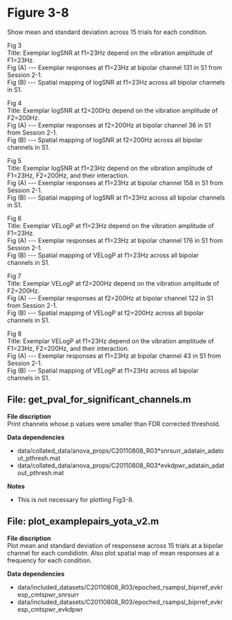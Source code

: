 # Figure 3-8 #

 Show mean and standard deviation across 15 trials for each condition. <br />
 
 Fig 3 <br />
 Title: Exemplar logSNR at f1=23Hz depend on the vibration amplitude of F1=23Hz. <br />
 Fig (A) --- Exemplar responses at f1=23Hz at bipolar channel 131 in S1 from Session 2-1. <br />
 Fig (B) --- Spatial mapping of logSNR at f1=23Hz across all bipolar channels in S1. <br />
 

 Fig 4 <br />
 Title: Exemplar logSNR at f2=200Hz depend on the vibration amplitude of F2=200Hz. <br />
 Fig (A) --- Exemplar responses at f2=200Hz at bipolar channel 36 in S1 from Session 2-1. <br />
 Fig (B) --- Spatial mapping of logSNR at f2=200Hz across all bipolar channels in S1. <br />


 Fig 5 <br />
 Title: Exemplar logSNR at f1=23Hz depend on the vibration amplitude of F1=23Hz, F2=200Hz, and their interaction. <br />
 Fig (A) --- Exemplar responses at f1=23Hz at bipolar channel 158 in S1 from Session 2-1. <br />
 Fig (B) --- Spatial mapping of logSNR at f1=23Hz across all bipolar channels in S1. <br />


 Fig 6 <br />
 Title: Exemplar VELogP at f1=23Hz depend on the vibration amplitude of F1=23Hz. <br />
 Fig (A) --- Exemplar responses at f1=23Hz at bipolar channel 176 in S1 from Session 2-1. <br />
 Fig (B) --- Spatial mapping of VELogP at f1=23Hz across all bipolar channels in S1. <br />


 Fig 7 <br />
 Title: Exemplar VELogP at f2=200Hz depend on the vibration amplitude of F2=200Hz. <br />
 Fig (A) --- Exemplar responses at f2=200Hz at bipolar channel 122 in S1 from Session 2-1. <br />
 Fig (B) --- Spatial mapping of VELogP at f2=200Hz across all bipolar channels in S1. <br />


 Fig 8 <br />
 Title: Exemplar VELogP at f1=23Hz depend on the vibration amplitude of F1=23Hz, F2=200Hz, and their interaction. <br />
 Fig (A) --- Exemplar responses at f1=23Hz at bipolar channel 43 in S1 from Session 2-1. <br />
 Fig (B) --- Spatial mapping of VELogP at f1=23Hz across all bipolar channels in S1. <br />


## File: get_pval_for_significant_channels.m ##

**File discription** <br />
 Print channels whose p values were smaller than FDR corrected threshold. 

**Data dependencies**
+ data/collated_data/anova_props/C20110808_R03\*snrsurr_adatain_adatout_pthresh.mat
+ data/collated_data/anova_props/C20110808_R03\*evkdpwr_adatain_adatout_pthresh.mat

**Notes** 
+ This is not necessary for plotting Fig3-8. 


## File: plot_examplepairs_yota_v2.m ##

**File discription** <br />
 Plot mean and standard deviation of responsese across 15 trials at a bipolar channel for each condidiotn. Also plot spatial map of mean responses at a frequency for each condition. 

**Data dependencies**
+ data/included_datasets/C20110808_R03/epoched_rsampsl_biprref_evkresp_cmtspwr_snrsurr
+ data/included_datasets/C20110808_R03/epoched_rsampsl_biprref_evkresp_cmtspwr_evkdpwr

